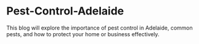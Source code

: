 # Pest-Control-Adelaide
This blog will explore the importance of pest control in Adelaide, common pests, and how to protect your home or business effectively.
